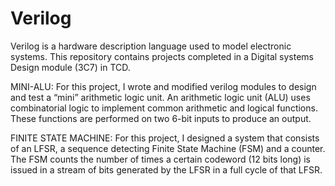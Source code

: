# Verilog
Verilog is a hardware description language used to model electronic systems. This repository contains projects completed in a Digital systems Design module (3C7) in TCD.

MINI-ALU:
For this project, I wrote and modified verilog modules to design and test a “mini” arithmetic logic unit. An arithmetic logic unit (ALU) uses combinatorial logic to implement common arithmetic and logical functions. These functions are performed on two 6-bit inputs to produce an output.

FINITE STATE MACHINE:
For this project, I designed a system that consists of an LFSR, a sequence detecting Finite State Machine (FSM) and a counter.  The FSM counts the number of times a certain 
codeword (12 bits long) is issued in a stream of bits generated by the LFSR in a full cycle of that LFSR.

